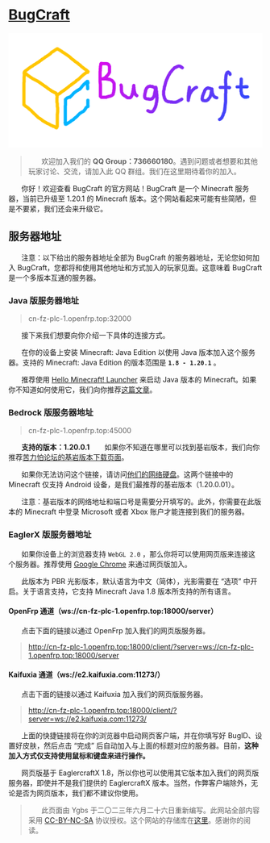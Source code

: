 # [BugCraft](https://bugcraft.org/)

![这……显示不出来吗？没关系，这不影响您继续阅读。](bugcraft.png)

> ㅤㅤ欢迎加入我们的 **QQ Group：736660180**。遇到问题或者想要和其他玩家讨论、交流，请加入此 QQ 群组。我们在这里期待着你的加入。

ㅤㅤ你好！欢迎查看 BugCraft 的官方网站！BugCraft 是一个 Minecraft 服务器，当前已升级至 1.20.1 的 Minecraft 版本。这个网站看起来可能有些简陋，但是不要紧，我们还会来升级它。

## 服务器地址

ㅤㅤ注意：以下给出的服务器地址全部为 BugCraft 的服务器地址，无论您如何加入 BugCraft，您都将和使用其他地址和方式加入的玩家见面。这意味着 BugCraft 是一个多版本互通的服务器。

### Java 版服务器地址

> cn-fz-plc-1.openfrp.top:32000

ㅤㅤ接下来我们想要向你介绍一下具体的连接方式。

ㅤㅤ在你的设备上安装 Minecraft: Java Edition 以使用 Java 版本加入这个服务器。支持的 Minecraft: Java Edition 的版本范围是 **`1.8 - 1.20.1`** 。

ㅤㅤ推荐使用 [Hello Minecraft! Launcher](https://hmcl.huangyuhui.net/) 来启动 Java 版本的 Minecraft。如果你不知道如何使用它，我们向你推荐[这篇文章](https://www.bilibili.com/read/cv14759963/)。

### Bedrock 版服务器地址

> cn-fz-plc-1.openfrp.top:45000

ㅤㅤ**支持的版本：1.20.0.1**
ㅤㅤ如果你不知道在哪里可以找到基岩版本，我们向你推荐[苦力怕论坛的基岩版本下载页面](https://xz.klpbbs.net/info/MS4yMC4wLjAx/12c00b36440537841f73542453df0f8a.html)。

ㅤㅤ如果你无法访问这个链接，请访问[他们的网络硬盘](https://www.123pan.com/s/9HM9-SDzlA.html)。这两个链接中的 Minecraft 仅支持 Android 设备，是我们最推荐的基岩版本（1.20.0.01）。

ㅤㅤ注意：基岩版本的网络地址和端口号是需要分开填写的。此外，你需要在此版本的 Minecraft 中登录 Microsoft 或者 Xbox 账户才能连接到我们的服务器。

### EaglerX 版服务器地址

ㅤㅤ如果你设备上的浏览器支持 `WebGL 2.0` ，那么你将可以使用网页版来连接这个服务器。推荐使用 [Google Chrome](https://www.google.cn/intl/zh-CN/chrome/) 来通过网页版加入。

ㅤㅤ此版本为 PBR 光影版本，默认语言为中文（简体），光影需要在 “选项” 中开启。关于语言支持，它支持 Minecraft Java 1.8 版本所支持的所有语言。 

#### OpenFrp 通道（ws://cn-fz-plc-1.openfrp.top:18000/server）ㅤㅤ

ㅤㅤ点击下面的链接以通过 OpenFrp 加入我们的网页版服务器。

> http://cn-fz-plc-1.openfrp.top:18000/client/?server=ws://cn-fz-plc-1.openfrp.top:18000/server

#### Kaifuxia 通道（ws://e2.kaifuxia.com:11273/）ㅤㅤ

ㅤㅤ点击下面的链接以通过 Kaifuxia 加入我们的网页版服务器。

> http://cn-fz-plc-1.openfrp.top:18000/client/?server=ws://e2.kaifuxia.com:11273/

ㅤㅤ上面的快捷链接将在你的浏览器中启动网页客户端，并在你填写好 BugID、设置好皮肤，然后点击 “完成” 后自动加入与上面的标题对应的服务器。目前，**这种加入方式仅支持使用鼠标和键盘来进行操作。**

ㅤㅤ网页版基于 EaglercraftX 1.8，所以你也可以使用其它版本加入我们的网页版服务器，即使并不是我们提供的 EaglercraftX 版本。当然，作弊客户端除外，无论是否为网页版本，我们都不建议你使用。

> ㅤㅤ此页面由 Ygbs 于二〇二三年六月二十六日重新编写。此网站全部内容采用 [CC-BY-NC-SA](https://creativecommons.org/licenses/by-nc-sa/4.0/deed.zh) 协议授权。这个网站的存储库在[这里](https://github.com/Bug-Craft/bugcraft.org)。感谢你的阅读。
